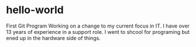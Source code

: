 # hello-world
First Git Program
Working on a change to my current focus in IT. I have over 13 years of experience in a support role. I went to shcool for programing but ened up in the hardware side of things.

